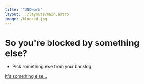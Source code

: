 ```yaml
---
title: 'YUNOwork'
layout: ../layouts/main.astro
image: /blocked.jpg
---
```


# So you're blocked by something else?

- Pick something else from your backlog

[It's something else...](/)

